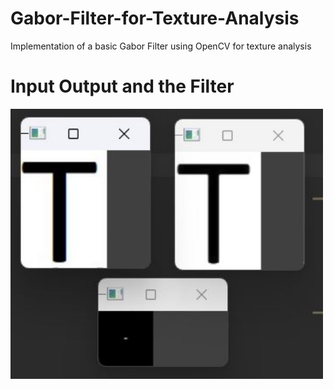 # Gabor-Filter-for-Texture-Analysis
Implementation of a basic Gabor Filter using OpenCV for texture analysis


# Input Output and the Filter
<img align="left" src="https://raw.githubusercontent.com/SarveshD7/Gabor-Filter-for-Texture-Analysis/main/GaborFilterOutput.jpg" alt="Output | C" width="500px"/>
